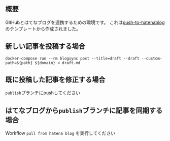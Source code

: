 ## 概要
GitHubとはてなブログを連携するための環境です。
これは[push-to-hatenablog](http://github.com/mm0202/push-to-hatenablog)のテンプレートから作成されました。

## 新しい記事を投稿する場合

```
docker-compose run --rm blogsync post --title=draft --draft --custom-path=${path} ${domain} < draft.md
```

## 既に投稿した記事を修正する場合
`publish`ブランチにpushしてください

## はてなブログから`publish`ブランチに記事を同期する場合
Workflow `pull from hatena blog` を実行してください